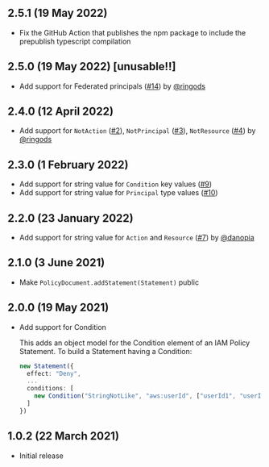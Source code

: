 ## 2.5.1 (19 May 2022)

* Fix the GitHub Action that publishes the npm package to include the prepublish typescript compilation

## 2.5.0 (19 May 2022) [unusable!!]

* Add support for Federated principals ([#14](https://github.com/thinkinglabs/aws-iam-policy/issues/14)) by [@ringods](https://github.com/ringods)

## 2.4.0 (12 April 2022)

* Add support for `NotAction` ([#2](https://github.com/thinkinglabs/aws-iam-policy/issues/2)), `NotPrincipal` ([#3](https://github.com/thinkinglabs/aws-iam-policy/issues/3)), `NotResource` ([#4](https://github.com/thinkinglabs/aws-iam-policy/issues/4)) by [@ringods](https://github.com/ringods)

## 2.3.0 (1 February 2022)

* Add support for string value for `Condition` key values ([#9](https://github.com/thinkinglabs/aws-iam-policy/issues/9))
* Add support for string value for `Principal` type values ([#10](https://github.com/thinkinglabs/aws-iam-policy/issues/10))

## 2.2.0 (23 January 2022)

* Add support for string value for `Action` and `Resource` ([#7](https://github.com/thinkinglabs/aws-iam-policy/issues/7)) by [@danopia](https://github.com/danopia)

## 2.1.0 (3 June 2021)

* Make `PolicyDocument.addStatement(Statement)` public

## 2.0.0 (19 May 2021)

* Add support for Condition

  This adds an object model for the Condition element of an IAM Policy
  Statement. To build a Statement having a Condition:

  ```typescript
  new Statement({
    effect: "Deny",
    ...
    conditions: [
      new Condition("StringNotLike", "aws:userId", ["userId1", "userId2", ...]),
    ]
  })
  ```

## 1.0.2 (22 March 2021)

* Initial release
